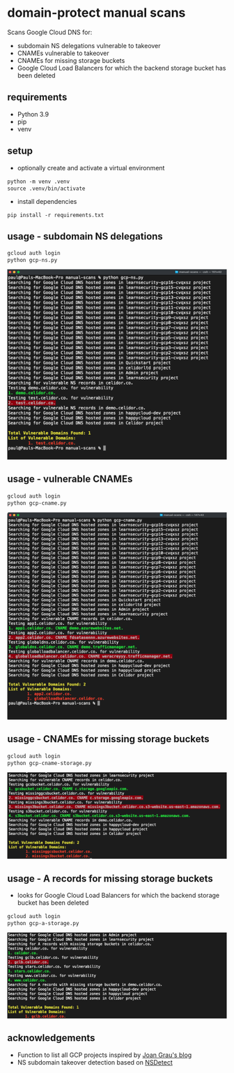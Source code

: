 # domain-protect manual scans
Scans Google Cloud DNS for:
* subdomain NS delegations vulnerable to takeover
* CNAMEs vulnerable to takeover
* CNAMEs for missing storage buckets
* Google Cloud Load Balancers for which the backend storage bucket has been deleted

## requirements
* Python 3.9
* pip
* venv
## setup
* optionally create and activate a virtual environment
```
python -m venv .venv
source .venv/bin/activate
```
* install dependencies
```
pip install -r requirements.txt
```

## usage - subdomain NS delegations
```
gcloud auth login
python gcp-ns.py
```

![Alt text](images/gcp-ns.png?raw=true "Detect vulnerable subdomains")

## usage - vulnerable CNAMEs
```
gcloud auth login
python gcp-cname.py
```

![Alt text](images/gcp-cname.png?raw=true "Detect vulnerable subdomains")

## usage - CNAMEs for missing storage buckets
```
gcloud auth login
python gcp-cname-storage.py
```

![Alt text](images/gcp-cname-storage.png?raw=true "Detect vulnerable subdomains")

## usage - A records for missing storage buckets
* looks for Google Cloud Load Balancers for which the backend storage bucket has been deleted
```
gcloud auth login
python gcp-a-storage.py
```

![Alt text](images/gcp-a-storage.png?raw=true "Detect vulnerable subdomains")

## acknowledgements
* Function to list all GCP projects inspired by [Joan Grau's blog](https://blog.graunoel.com/resource-manager-list-all-projects/)
* NS subdomain takeover detection based on [NSDetect](https://github.com/shivsahni/NSDetect)